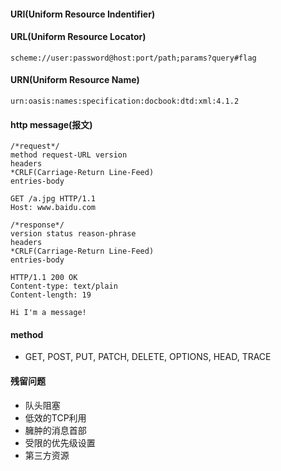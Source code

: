 #### URI(Uniform Resource Indentifier)

#### URL(Uniform Resource Locator)
```
scheme://user:password@host:port/path;params?query#flag
```

#### URN(Uniform Resource Name)
```
urn:oasis:names:specification:docbook:dtd:xml:4.1.2
```
#### http message(报文)
 ```
/*request*/
method request-URL version
headers
*CRLF(Carriage-Return Line-Feed)
entries-body

GET /a.jpg HTTP/1.1
Host: www.baidu.com

/*response*/
version status reason-phrase
headers
*CRLF(Carriage-Return Line-Feed)
entries-body

HTTP/1.1 200 OK
Content-type: text/plain
Content-length: 19

Hi I'm a message!
 ```

#### method
- GET, POST, PUT, PATCH, DELETE, OPTIONS, HEAD, TRACE


#### 残留问题

- 队头阻塞
- 低效的TCP利用
- 臃肿的消息首部
- 受限的优先级设置
- 第三方资源

